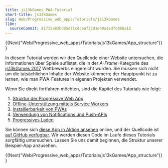 ```yaml
---
title: js13kGames PWA-Tutorial
short-title: js13kGames
slug: Web/Progressive_web_apps/Tutorials/js13kGames
l10n:
  sourceCommit: 81715a83bdb5d71cdceaf32d1e40a3edfc986a12
---
```


{{Next("Web/Progressive_web_apps/Tutorials/js13kGames/App_structure")}}

In diesem Tutorial werden wir den Quellcode einer Website untersuchen, die Informationen über Spiele auflistet, die in der _A-Frame_-Kategorie des [js13kGames 2017](https://js13kgames.com/2017/) Wettbewerbs eingereicht wurden. Sie müssen sich nicht um die tatsächlichen Inhalte der Website kümmern; der Hauptpunkt ist zu lernen, wie man PWA-Features in eigenen Projekten verwendet.

Wenn Sie direkt fortfahren möchten, sind die Kapitel des Tutorials wie folgt:

1. [Struktur der Progressive Web App](/de/docs/Web/Progressive_web_apps/Tutorials/js13kGames/App_structure)
2. [Offline-Unterstützung mittels Service Workers](/de/docs/Web/Progressive_web_apps/Tutorials/js13kGames/Offline_Service_workers)
3. [Installierbarkeit von PWAs](/de/docs/Web/Progressive_web_apps/Tutorials/js13kGames/Installable_PWAs)
4. [Verwendung von Notifications und Push-APIs](/de/docs/Web/Progressive_web_apps/Tutorials/js13kGames/Re-engageable_Notifications_Push)
5. [Progressives Laden](/de/docs/Web/Progressive_web_apps/Tutorials/js13kGames/Loading)

Sie können sich [diese App in Aktion ansehen](https://mdn.github.io/pwa-examples/js13kpwa/) online, und der Quellcode ist [auf GitHub verfügbar](https://github.com/mdn/pwa-examples/tree/main/js13kpwa). Wir werden diesen Code im Laufe dieses Tutorials sorgfältig untersuchen.
Lassen Sie uns damit beginnen, die Struktur unserer Beispiel-App anzusehen.

{{Next("Web/Progressive_web_apps/Tutorials/js13kGames/App_structure")}}
